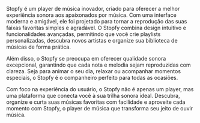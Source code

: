 Stopfy é um player de música inovador, criado para oferecer a melhor experiência sonora aos apaixonados por música. Com uma interface moderna e amigável, ele foi projetado para tornar a reprodução das suas faixas favoritas simples e agradável. O Stopfy combina design intuitivo e funcionalidades avançadas, permitindo que você crie playlists personalizadas, descubra novos artistas e organize sua biblioteca de músicas de forma prática.  

Além disso, o Stopfy se preocupa em oferecer qualidade sonora excepcional, garantindo que cada nota e melodia sejam reproduzidas com clareza. Seja para animar o seu dia, relaxar ou acompanhar momentos especiais, o Stopfy é o companheiro perfeito para todas as ocasiões.  

Com foco na experiência do usuário, o Stopfy não é apenas um player, mas uma plataforma que conecta você à sua trilha sonora ideal. Descubra, organize e curta suas músicas favoritas com facilidade e aproveite cada momento com Stopfy, o player de música que transforma seu jeito de ouvir música.
